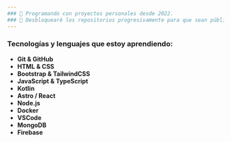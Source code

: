 ```yaml
---
### 🪺 Programando con proyectos personales desde 2022. 
### 🌠 Desbloquearé los repositorios progresivamente para que sean públicos.
---
```

### Tecnologías y lenguajes que estoy aprendiendo:
* **Git & GitHub**
* **HTML & CSS**
* **Bootstrap & TailwindCSS**
* **JavaScript & TypeScript**
* **Kotlin**
* **Astro / React**
* **Node.js**
* **Docker**
* **VSCode**
* **MongoDB**
* **Firebase**

